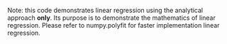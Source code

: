 Note: this code demonstrates linear regression using the analytical approach **only**. Its purpose is to demonstrate the mathematics of linear regression. 
Please refer to numpy.polyfit for faster implementation linear regression.
